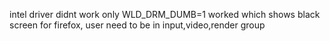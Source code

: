 intel driver didnt work
only WLD_DRM_DUMB=1 worked which shows black screen for firefox, user need to be in input,video,render group

